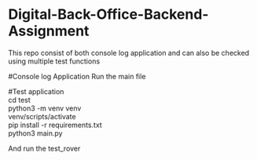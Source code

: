 # Digital-Back-Office-Backend-Assignment
This repo consist of both console log application and can also be checked using multiple test functions

#Console log Application
Run the main file 

#Test application<br>
cd test<br>
python3 -m venv venv<br>
venv/scripts/activate<br>
pip install -r requirements.txt<br>
python3 main.py<br>

And run the test_rover 
